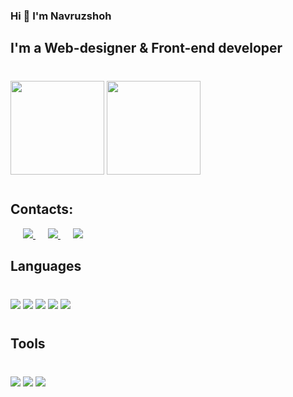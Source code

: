 ### Hi 👋 I'm Navruzshoh

<!--
thenavik/thenavik is a ✨ _special_ ✨ repository because its README.md (this file) appears on your GitHub profile.

Here are some ideas to get you started:

- 🔭 I’m currently working on ...
- 🌱 I’m currently learning ...
- 👯 I’m looking to collaborate on ...
- 🤔 I’m looking for help with ...
- 💬 Ask me about ...
- 📫 How to reach me: ...
- 😄 Pronouns: ...
- ⚡️ Fun fact: ...
-->

## I'm a Web-designer & Front-end developer

<p style="margin: 40px 0">
   <a href="https://github-readme-stats.vercel.app/api?username=thenavik&show_icons=true&theme=radical">
       <img height=150 src="https://github-readme-stats.vercel.app/api?username=thenavik&show_icons=true&theme=radical"/></a>
   <a href="https://github.com/thenavik/github-readme-stats">
       <img height=150 src="https://github-readme-stats.vercel.app/api/top-langs/?username=thenavik&layout=compact"/></a>
</p
  
##
  
 ## Contacts:
  
<p style="margin: 0 20px">
  <a href="https://t.me/+79829965369">
  <img src="https://img.shields.io/badge/Telegram-2CA5E0?style=for-the-badge&logo=telegram&logoColor=white"/>
 </a>
 <a href="https://wa.me/+79829965369" style="margin: 0 0 0 20px">
   <img src="https://img.shields.io/badge/WhatsApp-25D366?style=for-the-badge&logo=whatsapp&logoColor=white"/>
 </a> 
  <a href="mailto:iamdigitalist@gmail.com" style="margin: 0 0 0 20px">
   <img src="https://img.shields.io/badge/Gmail-D14836?style=for-the-badge&logo=gmail&logoColor=white"/>
 </a> 
</p>

## Languages
<p style="margin: 40px 0; difplay:flex;">
   <img src="https://img.shields.io/badge/JavaScript-323330?style=for-the-badge&logo=javascript&logoColor=F7DF1E"/>
   <img src="https://img.shields.io/badge/React-20232A?style=for-the-badge&logo=react&logoColor=61DAFB"/>   
   <img src="https://img.shields.io/badge/Sass-CC6699?style=for-the-badge&logo=sass&logoColor=white"/>
   <img src="https://img.shields.io/badge/CSS3-1572B6?style=for-the-badge&logo=css3&logoColor=white"/>
   <img src="https://img.shields.io/badge/HTML5-E34F26?style=for-the-badge&logo=html5&logoColor=white"/>
</p>

## Tools
<p style="margin: 40px 0; difplay:flex;">
   <img src="https://img.shields.io/badge/Adobe%20Photoshop-31A8FF?style=for-the-badge&logo=Adobe%20Photoshop&logoColor=black"/>
   <img src="https://img.shields.io/badge/Canva-%2300C4CC.svg?&style=for-the-badge&logo=Canva&logoColor=white"/>   
   <img src="https://img.shields.io/badge/Figma-F24E1E?style=for-the-badge&logo=figma&logoColor=white"/>
</p>
